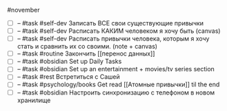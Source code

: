 #november 

- [ ] – #task #self-dev Записать ВСЕ свои существующие привычки
- [ ] – #task #self-dev Расписать КАКИМ человеком я хочу быть (canvas)
- [ ] – #task #self-dev Расписать привычки человека, которым я хочу стать и сравнить их со своими. (note + canvas)
- [ ] – #task #routine Закончить [[перенос данных]]
- [ ] – #task #obsidian Set up Daily Tasks
- [ ] – #task #obsidian Set up an entertainment + movies/tv series section
- [ ] – #task #rest Встретиться с Сашей
- [ ] – #task #psychology/books Get read [[Атомные привычки]] til the end 
- [ ] – #task #obsidian Настроить синхронизацию с телефоном в новом хранилище